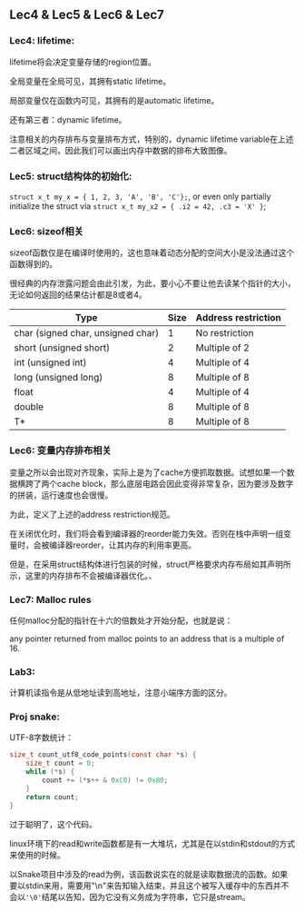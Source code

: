 ## Lec4 & Lec5 & Lec6 & Lec7
### Lec4: lifetime:
lifetime将会决定变量存储的region位置。

全局变量在全局可见，其拥有static lifetime。

局部变量仅在函数内可见，其拥有的是automatic lifetime。

还有第三者：dynamic lifetime。

注意相关的内存排布与变量排布方式，特别的，dynamic lifetime variable在上述二者区域之间，因此我们可以画出内存中数据的排布大致图像。

### Lec5: struct结构体的初始化:

`struct x_t my_x = { 1, 2, 3, 'A', 'B', 'C'};`, or even only partially initialize the struct via `struct x_t my_x2 = { .i2 = 42, .c3 = 'X' }`;
### Lec6: sizeof相关
sizeof函数仅是在编译时使用的，这也意味着动态分配的空间大小是没法通过这个函数得到的。

很经典的内存泄露问题会由此引发，为此，要小心不要让他去读某个指针的大小，无论如何返回的结果估计都是8或者4。


| Type	| Size	| Address restriction| 
| ---- | ----	| ---- |
| char (signed char, unsigned char)| 1	| No restriction |
| short (unsigned short) | 2 | Multiple of 2 |
| int (unsigned int) | 4 | Multiple of 4|
| long (unsigned long) | 8 | Multiple of 8 |
|float	|4	|Multiple of 4|
|double	|8	|Multiple of 8|
|T*	|8	|Multiple of 8|
### Lec6: 变量内存排布相关
变量之所以会出现对齐现象，实际上是为了cache方便抓取数据。试想如果一个数据横跨了两个cache block，那么底层电路会因此变得非常复杂，因为要涉及数字的拼装，运行速度也会很慢。

为此，定义了上述的address restriction规范。

在关闭优化时，我们将会看到编译器的reorder能力失效。否则在栈中声明一组变量时，会被编译器reorder，让其内存的利用率更高。

但是，在采用struct结构体进行包装的时候，struct严格要求内存布局如其声明所示，这里的内存排布不会被编译器优化。、

### Lec7: Malloc rules
任何malloc分配的指针在十六的倍数处才开始分配，也就是说：

any pointer returned from malloc points to an address that is a multiple of 16.

### Lab3:
计算机读指令是从低地址读到高地址，注意小端序方面的区分。

### Proj snake:
UTF-8字数统计：
```C
size_t count_utf8_code_points(const char *s) {
    size_t count = 0;
    while (*s) {
        count += (*s++ & 0xC0) != 0x80;
    }
    return count;
}
```
过于聪明了，这个代码。

linux环境下的read和write函数都是有一大堆坑，尤其是在以stdin和stdout的方式来使用的时候。

以Snake项目中涉及的read为例，该函数说实在的就是读取数据流的函数。如果要以stdin来用，需要用"\n"来告知输入结束，并且这个被写入缓存中的东西并不会以`'\0'`结尾以告知，因为它没有义务成为字符串，它只是stream。